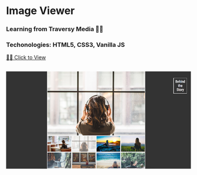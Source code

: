 # Image Viewer 

### Learning from Traversy Media 👍🏼
### Techonologies: HTML5, CSS3, Vanilla JS


[💪🏼 Click to View](https://gloriading.github.io/js_image_viewer/)
## ![Alt text](images/screenshot.png?raw=true "Image Viewer")
